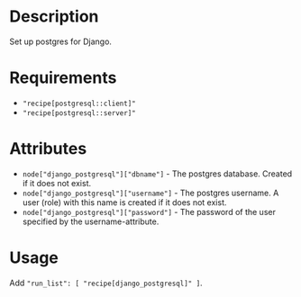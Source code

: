 Description
===========
Set up postgres for Django.


Requirements
============

- ``"recipe[postgresql::client]"``
- ``"recipe[postgresql::server]"``

Attributes
==========

- ``node["django_postgresql"]["dbname"]`` - The postgres database. Created if it does not exist.
- ``node["django_postgresql"]["username"]`` - The postgres username. A user (role) with this name is created if it does not exist.
- ``node["django_postgresql"]["password"]`` - The password of the user specified by the username-attribute.

Usage
=====

Add ``"run_list": [ "recipe[django_postgresql]" ]``.
